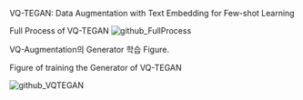 VQ-TEGAN: Data Augmentation with Text Embedding for Few-shot Learning

Full Process of VQ-TEGAN
![github_FullProcess](https://github.com/bobospark/VQTEGAN/assets/118425851/ad4bba79-6f7b-4cfa-83b6-efb699f9ad5d)


VQ-Augmentation의 Generator 학습 Figure.

Figure of training the Generator of VQ-TEGAN

![github_VQTEGAN](https://github.com/bobospark/VQTEGAN/assets/118425851/8a0c5945-9f1a-41d7-a08f-592c920bf36f)
